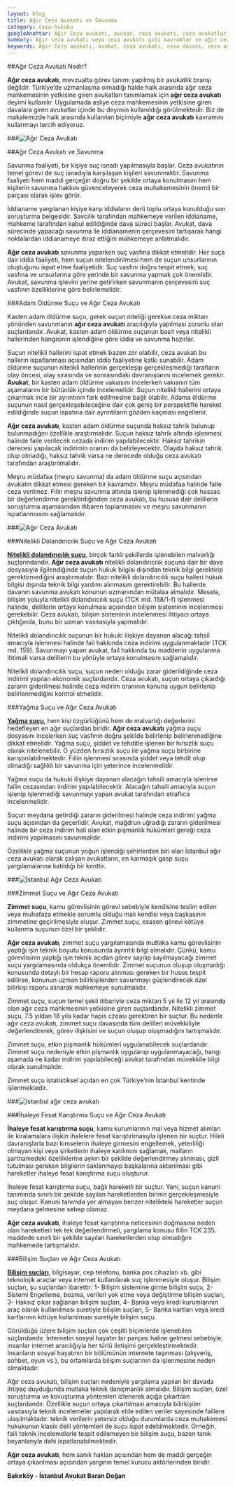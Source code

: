 ```yaml
---
layout: blog
title: Ağır Ceza Avukatı ve Savunma
category: ceza-hukuku
googleAnahtar: Ağır Ceza avukatı, avukat, ceza avukatı, ceza avukatları, ağır ceza avukatları, ceza avukatı istanbul, istanbul avukat, bakırköy avukat
summary: Ağır ceza avukatı veya ceza avukatı gibi kavramlar ve ağır ceza avukatlarının savunma işlevi, kasten adama öldürme suçu, nitelikli dolandırıcılık suçu, zimmet suçu ve yağma suçu çerçevesinde tanıtılmıştır.
keywords: Ağır Ceza avukatı, avukat, ceza avukatı, ceza davası, ceza avukatı arıyorum istanbul, istanbul avukat, bakırköy avukat, ataköy avukat, ceza avukatları, ağır ceza avukatları
---
```



##Ağır Ceza Avukatı Nedir?

**Ağır ceza avukatı**, mevzuatta görev tanımı yapılmış bir avukatlık branşı değildir. Türkiye’de uzmanlaşma olmadığı halde halk arasında ağır ceza mahkemesinin yetkisine giren avukatları tanımlamak için **ağır ceza avukatı** deyimi kullanılır. Uygulamada asliye ceza mahkemesinin yetkisine giren davalara giren avukatlar içinde bu deyimin kullanıldığı görülmektedir. Biz de makalemizde halk arasında kullanılan biçimiyle **ağır ceza avukatı** kavramını kullanmayı tercih ediyoruz.

###![Ağır Ceza Avukatı](https://camo.githubusercontent.com/5128725cfb59d8a717d6fffeb82260a5c3732af2/687474703a2f2f692e68697a6c69726573696d2e636f6d2f5636446135522e6a7067 "Ağır Ceza Avukatı")

##Ağır Ceza Avukatı ve Savunma

Savunma faaliyeti, bir kişiye suç isnadı yapılmasıyla başlar. Ceza avukatının temel görevi de suç isnadıyla karşılaşan kişileri savunmaktır. Savunma faaliyeti hem maddi gerçeğin doğru bir şekilde ortaya konulmasını hem kişilerin savunma hakkını güvenceleyerek ceza muhakemesinin önemli bir parçası olarak işlev görür.

İddianame yargılanan kişiye karşı iddiaların derli toplu ortaya konulduğu son soruşturma belgesidir. Savcılık tarafından mahkemeye verilen iddianame, mahkeme tarafından kabul edildiğinde dava süreci başlar. Avukat, dava sürecinde yapacağı savunma ile iddianamenin çerçevesini  tartışarak hangi noktalardan iddianameye itiraz ettiğini mahkemeye anlatmalıdır.

**Ağır ceza avukatı** savunma yaparken suç vasfına dikkat etmelidir. Her suça dair iddia faaliyeti, hem suçun nitelendirilmesi hem de suçun unsurlarının oluştuğunu ispat etme faaliyetidir. Suç vasfını doğru tespit etmek, suç vasfına ve unsurlarına göre yerinde bir savunma yapmak çok önemlidir. Avukat, savunma işlevini yerine getirirken savunmanın çerçevesini suç vasfının özelliklerine göre belirlemelidir. 



###Adam Öldürme Suçu ve Ağır Ceza Avukatı

Kasten adam öldürme suçu, gerek suçun niteliği gerekse ceza miktarı yönünden savunmanın **ağır ceza avukatı** aracılığıyla yapılması zorunlu olan suçlardandır. Avukat, kasten adam öldürme suçunun basit veya nitelikli hallerinden hangisinin işlendiğine göre iddia ve savunma hazırlar. 

Suçun nitelikli hallerini ispat etmek bazen zor olabilir, ceza avukatı bu hallerin ispatlanması açısından iddia faaliyetine katkı sunabilir. Adam öldürme suçunun nitelikli hallerinin gerçekleşip gerçekleşmediği tarafların olay öncesi, olay sırasında ve sonrasındaki davranışlarını incelemek gerekir. **Avukat**, bir kasten adam öldürme vakıasını incelerken vakıanın tüm aşamalarını bir bütünlük içinde incelemelidir. Suçun nitelikli hallerini ortaya çıkarmak ince bir ayrıntının fark edilmesine bağlı olabilir. Adama öldürme suçunun nasıl gerçekleşebileceğine dair çok geniş bir perspektifle hareket edildiğinde suçun ispatına dair ayrıntıların gözden kaçması engellenir.

**Ağır ceza avukatı**, kasten adam öldürme suçunda haksız tahrik bulunup bulunmadığını özellikle araştırmalıdır. Suçun haksız tahrik altında işlenmesi halinde faile verilecek cezada indirim yapılabilecektir. Haksız tahrikin derecesi yapılacak indirimin oranını da belirleyecektir. Olayda haksız tahrik olup olmadığı, haksız tahrik varsa ne derecede olduğu ceza avukatı tarafından araştırılmalıdır.

Meşru müdafaa (meşru savunma) da adam öldürme suçu açısından avukatın dikkat etmesi gereken bir kavramdır. Meşru müdafaa halinde faile ceza verilmez. Filin meşru savunma altında işlenip işlenmediği çok hassas bir değerlendirme gerektirdiğinden ceza avukatı, bu hususa dair delillerin soruşturma aşamasından itibaren toplanmasını ve meşru savunmanın ispatlanmasını sağlamalıdır.


###![Ağır Ceza Avukatı](https://camo.githubusercontent.com/d54eed6bab26f4a1be7b8122bd2b18d63efefc2d/687474703a2f2f692e68697a6c69726573696d2e636f6d2f6d356f3638792e6a7067 "Ağır Ceza Avukatı")


###Nitelikli Dolandırıcılık Suçu ve Ağır Ceza Avukatı

[**Nitelikli dolandırıcılık suçu**](http://barandogan.av.tr/blog/ceza-hukuku/nitelikli-dolandiricilik-sucu-cezasi.html), birçok farklı şekillerde işlenebilen malvarlığı suçlarındandır. **Ağır ceza avukatı** nitelikli dolandırıcılık suçuna dair bir dava dosyasıyla ilgilendiğinde suçun hukuk bilgisi dışından teknik bilgi gerektirip gerektirmediğini araştırmalıdır. Bazı nitelikli dolandırıcılık suçu halleri hukuk bilgisi dışında teknik bilgi yardımı alınmasını gerektirebilir. Bu hallerde davanın savunma avukatı konunun uzmanından mütalaa almalıdır. Mesela, bilişim yoluyla nitelikli dolandırıcılık suçu (TCK md. 158/1-f) işlenmesi halinde, delillerin ortaya konulması açısından bilişim sisteminin incelenmesi gerekebilir. Ceza avukatı, bilişim sisteminin incelenmesi ihtiyacı ortaya çıktığında, bunu bir uzman vasıtasıyla yapmalıdır.

Nitelikli dolandırıcılık suçunun bir hukuki ilişkiye dayanan alacağı tahsil amacıyla işlenmesi halinde fail hakkında ceza indirimi uygulanmaktadır (TCK md. 159). Savunmayı yapan avukat, fail hakkında bu maddenin uygulanma ihtimali varsa delillerin bu yönüyle ortaya konulmasını sağlamalıdır.

Nitelikli dolandırıcılık suçu, suçun neden olduğu zarar giderildiğinde ceza indirimi yapılan ekonomik suçlardandır. Ceza avukatı, suçun ortaya çıkardığı zararın giderilmesi halinde ceza indirim oranının kanuna uygun belirlenip belirlenmediğini kontrol etmelidir.


###Yağma Suçu ve Ağır Ceza Avukatı

[**Yağma suçu**]( http://barandogan.av.tr/blog/ceza-hukuku/yagma-sucu-gasp-sucu.html), hem kişi özgürlüğünü hem de malvarlığı değerlerini hedefleyen en ağır suçlardan biridir.  **Ağır ceza avukatı** yağma suçu dosyasını incelerken suç vasfının doğru şekilde belirlenip belirlenmediğine dikkat etmelidir. Yağma suçu, şiddet ve tehditle işlenen bir hırsızlık suçu olarak nitelenebilir. O yüzden hırsızlık suçu ile yağma suçu birbirine karıştırılabilmektedir. Fiilin işlenmesi sırasında şiddet veya tehdit olup olmadığı sağlıklı bir savunma için yeterince incelenmelidir. 

Yağma suçu da hukuki ilişkiye dayanan alacağın tahsili amacıyla işlenirse failin cezasından indirim yapılabilecektir. Alacağın tahsili amacıyla suçun işlenip işlenmediği savunmayı yapan avukat tarafından etraflıca incelenmelidir.

Suçun meydana getirdiği zararın giderilmesi halinde ceza indirimi yağma suçu açısından da geçerlidir.  Avukat, mağdrun uğradığı zararın giderilmesi halinde bir ceza indirim hali olan etkin pişmanlık hükümleri gereği ceza indirimi yapılmasını savunmalıdır.

Özellikle yağma suçunun yoğun işlendiği şehirlerden biri olan İstanbul ağır ceza avukatı olarak çalışan avukatların, en karmaşık gasp suçu yargılamalarına katıldığı bir kenttir.

###![İstanbul Ağır Ceza Avukatı](https://camo.githubusercontent.com/ff6b5b8724002302067cf5a2e58741936968f8ad/687474703a2f2f692e68697a6c69726573696d2e636f6d2f6b4c416d52792e6a7067 "İstanbul Ağır Ceza Avukatı")

###Zimmet Suçu ve Ağır Ceza Avukatı

**Zimmet suçu**, kamu görevlisinin görevi sebebiyle kendisine teslim edilen veya muhafaza etmekle sorumlu olduğu malı kendisi veya başkasının zimmetine geçirilmesiyle oluşur. Zimmet suçu, esasen görevi kötüye kullanma suçunun özel bir şeklidir.

**Ağır ceza avukatı**, zimmet suçu yargılamasında mutlaka kamu görevlisinin yaptığı işin teknik boyutu konusunda ayrıntılı bilgi almalıdır. Çünkü, kamu görevlisinin yaptığı işin teknik açıdan görev sayılıp sayılmayacağı zimmet suçu yargılamasında oldukça önemlidir. Zimmet suçunun oluşup oluşmadığı konusunda detaylı bir hesap raporu alınması gereken bir husus tespit edilirse, konunun uzman bilirkişilerden savunmayı güçlendirecek özel bilirkişi raporu alınarak mahkemeye sunulmalıdır.

Zimmet suçu, suçun temel şekli itibariyle ceza miktarı 5 yıl ile 12 yıl arasında olan ağır ceza mahkmesinin yetkisine giren suçlardandır. Nitelikli zimmet suçu, 7.5 yıldan 18 yıla kadar hapis czeası gerektiren bir suçtur. Bu nedenle ağır ceza avukatı, zimmet suçu davasında tüm delilleri müvekkiliyle değerlendirerek, görev ilişkisini ve suçun oluşup oluşmadığını tartışmalıdır.

Zimmet suçu, etkin pişmanlık hükümleri uygulanabilecek suçlardandır. Zimmet suçu nedeniyle etkin pişmanlık uygulanıp uygulanmayacağı, hangi aşamada ne kadar indirim yapılabileceği avukat tarafından müvekkile bilgi olarak sunulmalıdır.

Zimmet suçu istatistiksel açıdan en çok Türkiye'nin İstanbul kentinde işlenmektedir.

###![istanbul ağır ceza avukatı](https://camo.githubusercontent.com/e03c5eec7772b00b322008094dd48de25aa65ad3/687474703a2f2f692e68697a6c69726573696d2e636f6d2f6d37645952562e6a7067 "Ağır Ceza Avukatı")

###İhaleye Fesat Karıştırma Suçu ve Ağır Ceza Avukatı

**İhaleye fesat karıştırma suçu**, kamu kurumlarının mal veya hizmet alımları ile kiralamalara ilişkin ihalelere fesat karıştırlmasıyla işlenen bir suçtur. Hileli davranışlarla bazı kimselerin ihaleye girmesini engellemek, yeterliliği olmayan kişi veya şirketlerin ihaleye katılımını sağlamak, malların şartnamedeki özelliklerine aykırı bir şekilde değerlendirmey alınması, gizli tutulması gereken bilgilerin saklanmayıp başkalarına aktarılması gibi hareketler ihaleye fesat karıştırma suçu oluşturur. 

İhaleye fesat karıştırma suçu, bağlı hareketli bir suçtur. Yani, suçun kanuni tanımında sınırlı bir şekilde sayılan hareketlerden birinin gerçekleşmesiyle suç oluşur. Kanuni tanımda yer almayan benzer nitelikteki hareketler suçun meydana gelmesine sebep olamaz.

**Ağır ceza avukatı**, ihaleye fesat karıştırma neticesinin doğmasına neden olan hareketleri tek tek değerlendirmeli, yargılama konusu fiilin TCK  235. maddede sınırlı bir şekilde sayılan hareketlerden olup olmadığını mahkemede tartışmalıdır. 


###Bilişim Suçları ve Ağır Ceza Avukatı

[**Bilişim suçları**](https://barandogan.av.tr/blog/ceza-hukuku/bilisim-suclari-nelerdir.html), bilgisayar, cep telefonu, banka pos cihazları vb. gibi teknolojik araçlar veya internet kullanılarak suç işlenmesiyle oluşur. Bilişim suçları, şu suçlardan ibarettir: 1- Bilişim sistemine girme bilişim suçu, 2- Sistemi Engelleme, bozma, verileri yok etme veya değiştirme bilişim suçları, 3- Haksız çıkar sağlanan bilişim suçları, 4- Banka veya kredi kurumlarının araç olarak kullanılması suretiyle bilişim suçları, 5- Banka kartları veya kredi kartlarının kötüye kullanılması suretiyle bilişim suçu.

Görüldüğü üzere bilişim suçları çok çeşitli biçimlerde işlenebilen suçlardandır. İnternetin sosyal hayatın bir parçası haline gelmesi sebebiyle, insanlar internet aracılığıyla her türlü iletişimi gerçekleştirmektedir. İnsanların sosyal hayatının bir bölümünün internete taşınması (alışveriş, sohbet, oyun vs.), bu ortamlarda bilişim suçlarının da işlenmesine neden olmaktadır.

Ağır ceza avukatı, bilişim suçları nedeniyle yargılama yapılan bir davada ihtiyaç duyduğunda mutlaka teknik danışmanlık almalıdır. Bilişim suçları, özel soruşturma ve kovuşturma yöntemleri izlenerek açığa çıkartılan suçlardandır. Özellikle suçun ortaya çıkartılması amacıyla bilirkişiler vasıtasıyla teknik incelemeler yapılarak elde edilen veriler sayesinde faillere ulaşılmaktadır. teknik verilerin yetersiz olduğu durumlarda ceza muhakemesi hukukunun klasik delil yöntemleri de suçu ispat edebilmektedir. Örneğin, faili teknik incelemelerle tespit edilemeyen bir bilişim suçu, bazen tanık beyanlarıyla dahi ispatlanabilmektedir. 





**Ağır ceza avukatı**, hem sanık hakları açısından hem de maddi gerçeğin ortaya çıkarılması açısından yargının temel kurucu aktörlerinden biridir. 


**Bakırköy - İstanbul Avukat Baran Doğan**














